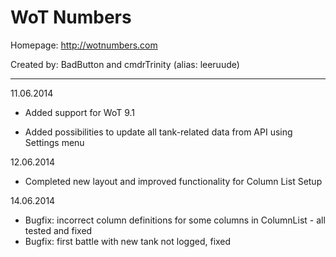 # WoT Numbers #

Homepage:    http://wotnumbers.com

Created by: BadButton and cmdrTrinity (alias: leeruude)

*******************************************************

11.06.2014

* Added support for WoT 9.1

* Added possibilities to update all tank-related data from API using Settings menu

12.06.2014

* Completed new layout and improved functionality for Column List Setup

14.06.2014

* Bugfix: incorrect column definitions for some columns in ColumnList - all tested and fixed
* Bugfix: first battle with new tank not logged, fixed

